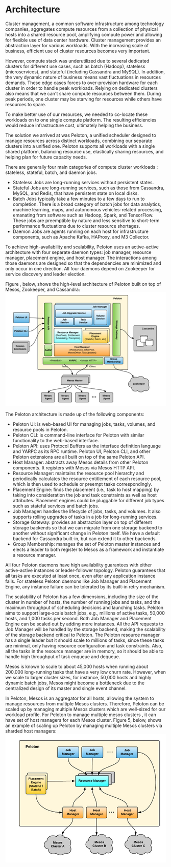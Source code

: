 # Architecture

Cluster management, a common software infrastructure among technology
companies, aggregates compute resources from a collection of physical
hosts into a shared resource pool, amplifying compute power and
allowing for flexible use of data center hardware. Cluster management
provides an abstraction layer for various workloads. With the
increasing scale of business, efficient use of cluster resources
becomes very important.

However, compute stack was underutilized due to several dedicated
clusters for different use cases, such as batch (Hadoop), stateless
(microservices), and stateful (including Cassandra and MySQL). In
addition, the very dynamic nature of business means vast fluctuations
in resources demands. These edge cases forces to over-provision
hardware for each cluster in order to handle peak workloads. Relying
on dedicated clusters also means that we can't share compute resources
between them. During peak periods, one cluster may be starving for
resources while others have resources to spare.

To make better use of our resources, we needed to co-locate these
workloads on to one single compute platform. The resulting
efficiencies would reduce infrastructure cost, ultimately helping the
business.

The solution we arrived at was Peloton, a unified scheduler designed
to manage resources across distinct workloads, combining our separate
clusters into a unified one. Peloton supports all workloads with a
single shared platform, balancing resource use, elastically sharing
resources, and helping plan for future capacity needs.

There are generally four main categories of compute cluster
workloads : stateless, stateful, batch, and daemon jobs.

- Stateless Jobs are long-running services without persistent states.
- Stateful Jobs are long-running services, such as those from
  Cassandra, MySQL, and Redis, that have persistent state on local
  disks.
- Batch Jobs typically take a few minutes to a few days to run to
  completion. There is a broad category of batch jobs for data
  analytics, machine learning, maps, and autonomous vehicles-related
  processing, emanating from software such as Hadoop, Spark, and
  TensorFlow. These jobs are preemptible by nature and less sensitive
  to short-term performance fluctuations due to cluster resource
  shortages.
- Daemon Jobs are agents running on each host for infrastructure
  components, such as Apache Kafka, HAProxy, and M3 Collector.

To achieve high-availability and scalability, Peloton uses an
active-active architecture with four separate daemon types: job
manager, resource manager, placement engine, and host manager. The
interactions among those daemons are designed so that the dependencies
are minimized and only occur in one direction. All four daemons depend
on Zookeeper for service discovery and leader election.

Figure , below, shows the high-level architecture of Peloton built on
top of Mesos, Zookeeper, and Cassandra:
![image](figures/architecture.png)

The Peloton architecture is made up of the following components:

- Peloton UI: is web-based UI for managing jobs, tasks, volumes, and
  resource pools in Peloton.
- Peloton CLI: is command-line interface for Peloton with similar
  functionality to the web-based interface.
- Peloton API: uses Protocol Buffers as the interface definition
  language and YARPC as its RPC runtime. Peloton UI, Peloton CLI, and
  other Peloton extensions are all built on top of the same Peloton
  API.
- Host Manager: abstracts away Mesos details from other Peloton
  components. It registers with Mesos via Mesos HTTP API.
- Resource Manager: maintains the resource pool hierarchy and
  periodically calculates the resource entitlement of each resource
  pool, which is then used to schedule or preempt tasks
  correspondingly.
- Placement Engine: finds the placement (i.e., task to host mapping)
  by taking into consideration the job and task constraints as well as
  host attributes. Placement engines could be pluggable for different
  job types such as stateful services and batch jobs.
- Job Manager: handles the lifecycle of jobs, tasks, and volumes. It
  also supports rolling upgrades of tasks in a job for long-running
  services.
- Storage Gateway: provides an abstraction layer on top of different
  storage backends so that we can migrate from one storage backend to
  another without significant change in Peloton itself. We have a
  default backend for Cassandra built-in, but can extend it to other
  backends.
- Group Membership: manages the set of Peloton master instances and
  elects a leader to both register to Mesos as a framework and
  instantiate a resource manager.

All four Peloton daemons have high availability guarantees with either
active-active instances or leader-follower topology. Peloton
guarantees that all tasks are executed at least once, even after any
application instance fails. For stateless Peloton daemons like Job
Manager and Placement Engine, any instance failure can be tolerated by
its built-in retry mechanism.

The scalability of Peloton has a few dimensions, including the size of
the cluster in number of hosts, the number of running jobs and tasks,
and the maximum throughput of scheduling decisions and launching
tasks. Peloton aims to support large-scale batch jobs, e.g., millions
of active tasks, 50,000 hosts, and 1,000 tasks per second. Both Job
Manager and Placement Engine can be scaled out by adding more
instances. All the API requests to Job Manager will be handled by the
storage backend, making the scalability of the storage backend
critical to Peloton. The Peloton resource manager has a single leader
but it should scale to millions of tasks, since these tasks are
minimal, only having resource configuration and task
constraints. Also, all the tasks in the resource manager are in
memory, so it should be able to handle high throughput of task enqueue
and dequeue.

Mesos is known to scale to about 45,000 hosts when running about
200,000 long-running tasks that have a very low churn rate. However,
when we scale to larger cluster sizes, for instance, 50,000 hosts and
highly dynamic batch jobs, Mesos might become a bottleneck due to the
centralized design of its master and single event channel.

In Peloton, Mesos is an aggregator for all hosts, allowing the system
to manage resources from multiple Mesos clusters. Therefore, Peloton
can be scaled up by managing multiple Mesos clusters which are
well-sized for our workload profile. For Peloton to manage multiple
mesos clusters , it can have set of host managers for each Mesos
cluster. Figure 5, below, shows an example of scaling up Peloton by
managing multiple Mesos clusters via sharded host managers:
![image](figures/architecture-sharding.png)
